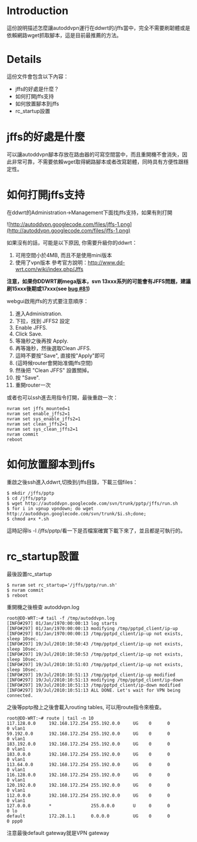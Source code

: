 # Introduction #

這份說明描述怎麼讓autoddvpn運行在ddwrt的/jffs當中，完全不需要刷韌體或是依賴網路wget抓取腳本，這是目前最推薦的方法。

# Details #

這份文件會包含以下內容：
  * jffs的好處是什麼？
  * 如何打開jffs支持
  * 如何放置腳本到jffs
  * rc\_startup設置

# jffs的好處是什麼 #
可以讓autoddvpn腳本存放在路由器的可寫空間當中，而且重開機不會消失，因此非常可靠，不需要依賴wget取得網路腳本或者改寫韌體，同時具有方便性跟穩定性。


# 如何打開jffs支持 #
在ddwrt的Administration->Management下面找jffs支持，如果有則打開

![http://autoddvpn.googlecode.com/files/jffs-1.png](http://autoddvpn.googlecode.com/files/jffs-1.png)

如果沒有的話，可能是以下原因, 你需要升級你的ddwrt：
  1. 可用空間小於4MB, 而且不是使用mini版本
  1. 使用了vpn版本
參考官方說明：http://www.dd-wrt.com/wiki/index.php/Jffs

**注意，如果你DDWRT刷mega版本，svn 13xxx系列的可能會有JFFS問題，建議刷15xxx後期或17xxx(see [bug #81](http://code.google.com/p/autoddvpn/issues/detail?id=81))**

webgui啟用jffs的方式要注意順序：

  1. 進入Administration.
  1. 下拉，找到 JFFS2 設定
  1. Enable JFFS.
  1. Click Save.
  1. 等幾秒之後再按 Apply.
  1. 再等幾秒，然後選取Clean JFFS.
  1. 這時不要按"Save", 直接按"Apply"即可
  1. (這時候router會開始准備jffs空間)
  1. 然後把 "Clean JFFS" 設置關掉。
  1. 按 "Save".
  1. 重開router一次

或者也可以ssh進去用指令打開，最後重啟一次：
```
nvram set jffs_mounted=1
nvram set enable_jffs2=1
nvram set sys_enable_jffs2=1
nvram set clean_jffs2=1
nvram set sys_clean_jffs2=1
nvram commit
reboot
```

# 如何放置腳本到jffs #
重啟之後ssh進入ddwrt,切換到/jffs目錄，下載三個files：

```
$ mkdir /jffs/pptp
$ cd /jffs/pptp
$ wget http://autoddvpn.googlecode.com/svn/trunk/pptp/jffs/run.sh
$ for i in vpnup vpndown; do wget http://autoddvpn.googlecode.com/svn/trunk/$i.sh;done;
$ chmod a+x *.sh
```

這時記得ls -l /jffs/pptp/看一下是否檔案確實下載下來了，並且都是可執行的。


# rc\_startup設置 #
最後設置rc\_startup

```
$ nvram set rc_startup='/jffs/pptp/run.sh'
$ nvram commit
$ reboot
```

重開機之後檢查 autoddvpn.log

```
root@DD-WRT:~# tail -f /tmp/autoddvpn.log 
[INFO#297] 01/Jan/1970:00:00:13 log starts
[INFO#297] 01/Jan/1970:00:00:13 modifying /tmp/pptpd_client/ip-up
[INFO#297] 01/Jan/1970:00:00:13 /tmp/pptpd_client/ip-up not exists, sleep 10sec.
[INFO#297] 19/Jul/2010:10:50:43 /tmp/pptpd_client/ip-up not exists, sleep 10sec.
[INFO#297] 19/Jul/2010:10:50:53 /tmp/pptpd_client/ip-up not exists, sleep 10sec.
[INFO#297] 19/Jul/2010:10:51:03 /tmp/pptpd_client/ip-up not exists, sleep 10sec.
[INFO#297] 19/Jul/2010:10:51:13 /tmp/pptpd_client/ip-up modified
[INFO#297] 19/Jul/2010:10:51:13 modifying /tmp/pptpd_client/ip-down
[INFO#297] 19/Jul/2010:10:51:13 /tmp/pptpd_client/ip-down modified
[INFO#297] 19/Jul/2010:10:51:13 ALL DONE. Let's wait for VPN being connected.
```
之後等pptp撥上之後會載入routing tables, 可以用route指令來檢查。

```
root@DD-WRT:~# route | tail -n 10
117.128.0.0     192.168.172.254 255.192.0.0     UG    0      0        0 vlan1
59.192.0.0      192.168.172.254 255.192.0.0     UG    0      0        0 vlan1
183.192.0.0     192.168.172.254 255.192.0.0     UG    0      0        0 vlan1
183.0.0.0       192.168.172.254 255.192.0.0     UG    0      0        0 vlan1
113.64.0.0      192.168.172.254 255.192.0.0     UG    0      0        0 vlan1
116.128.0.0     192.168.172.254 255.192.0.0     UG    0      0        0 vlan1
120.192.0.0     192.168.172.254 255.192.0.0     UG    0      0        0 vlan1
112.0.0.0       192.168.172.254 255.192.0.0     UG    0      0        0 vlan1
127.0.0.0       *               255.0.0.0       U     0      0        0 lo
default         172.28.1.1      0.0.0.0         UG    0      0        0 ppp0
```

注意最後default gateway就是VPN gateway